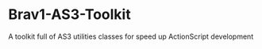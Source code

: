 Brav1-AS3-Toolkit
=================

A toolkit full of AS3 utilities classes for speed up ActionScript development